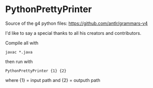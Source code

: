 # PythonPrettyPrinter

Source of the g4 python files: https://github.com/antlr/grammars-v4

I'd like to say a special thanks to all his creators and contributors.

Compile all with 
```
javac *.java
```
then run with
```
PythonPrettyPrinter {1} {2}
```
where {1} = input path and {2} = outputh path
